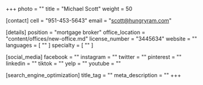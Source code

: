 +++
photo = ""
title = "Michael Scott"
weight = 50

[contact]
cell = "951-453-5643"
email = "scott@hungryram.com"

[details]
position = "mortgage broker"
office_location = "content/offices/new-office.md"
license_number = "3445634"
website = ""
languages = [ "" ]
specialty = [ "" ]

[social_media]
facebook = ""
instagram = ""
twitter = ""
pinterest = ""
linkedin = ""
tiktok = ""
yelp = ""
youtube = ""

[search_engine_optimization]
title_tag = ""
meta_description = ""
+++
